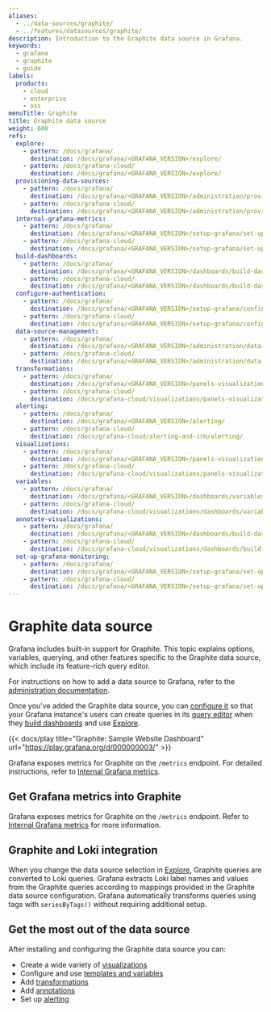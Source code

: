 ```yaml
---
aliases:
  - ../data-sources/graphite/
  - ../features/datasources/graphite/
description: Introduction to the Graphite data source in Grafana.
keywords:
  - grafana
  - graphite
  - guide
labels:
  products:
    - cloud
    - enterprise
    - oss
menuTitle: Graphite
title: Graphite data source
weight: 600
refs:
  explore:
    - pattern: /docs/grafana/
      destination: /docs/grafana/<GRAFANA_VERSION>/explore/
    - pattern: /docs/grafana-cloud/
      destination: /docs/grafana/<GRAFANA_VERSION>/explore/
  provisioning-data-sources:
    - pattern: /docs/grafana/
      destination: /docs/grafana/<GRAFANA_VERSION>/administration/provisioning/#data-sources
    - pattern: /docs/grafana-cloud/
      destination: /docs/grafana/<GRAFANA_VERSION>/administration/provisioning/#data-sources
  internal-grafana-metrics:
    - pattern: /docs/grafana/
      destination: /docs/grafana/<GRAFANA_VERSION>/setup-grafana/set-up-grafana-monitoring/
    - pattern: /docs/grafana-cloud/
      destination: /docs/grafana/<GRAFANA_VERSION>/setup-grafana/set-up-grafana-monitoring/
  build-dashboards:
    - pattern: /docs/grafana/
      destination: /docs/grafana/<GRAFANA_VERSION>/dashboards/build-dashboards/
    - pattern: /docs/grafana-cloud/
      destination: /docs/grafana/<GRAFANA_VERSION>/dashboards/build-dashboards/
  configure-authentication:
    - pattern: /docs/grafana/
      destination: /docs/grafana/<GRAFANA_VERSION>/setup-grafana/configure-security/configure-authentication/
    - pattern: /docs/grafana-cloud/
      destination: /docs/grafana/<GRAFANA_VERSION>/setup-grafana/configure-security/configure-authentication/
  data-source-management:
    - pattern: /docs/grafana/
      destination: /docs/grafana/<GRAFANA_VERSION>/administration/data-source-management/
    - pattern: /docs/grafana-cloud/
      destination: /docs/grafana/<GRAFANA_VERSION>/administration/data-source-management/
  transformations:
    - pattern: /docs/grafana/
      destination: /docs/grafana/<GRAFANA_VERSION>/panels-visualizations/query-transform-data/transform-data/
    - pattern: /docs/grafana-cloud/
      destination: /docs/grafana-cloud/visualizations/panels-visualizations/query-transform-data/transform-data/
  alerting:
    - pattern: /docs/grafana/
      destination: /docs/grafana/<GRAFANA_VERSION>/alerting/
    - pattern: /docs/grafana-cloud/
      destination: /docs/grafana-cloud/alerting-and-irm/alerting/
  visualizations:
    - pattern: /docs/grafana/
      destination: /docs/grafana/<GRAFANA_VERSION>/panels-visualizations/visualizations/
    - pattern: /docs/grafana-cloud/
      destination: /docs/grafana-cloud/visualizations/panels-visualizations/visualizations/
  variables:
    - pattern: /docs/grafana/
      destination: /docs/grafana/<GRAFANA_VERSION>/dashboards/variables/
    - pattern: /docs/grafana-cloud/
      destination: /docs/grafana-cloud/visualizations/dashboards/variables/
  annotate-visualizations:
    - pattern: /docs/grafana/
      destination: /docs/grafana/<GRAFANA_VERSION>/dashboards/build-dashboards/annotate-visualizations/
    - pattern: /docs/grafana-cloud/
      destination: /docs/grafana-cloud/visualizations/dashboards/build-dashboards/annotate-visualizations/
  set-up-grafana-monitoring:
    - pattern: /docs/grafana/
      destination: /docs/grafana/<GRAFANA_VERSION>/setup-grafana/set-up-grafana-monitoring/
    - pattern: /docs/grafana-cloud/
      destination: /docs/grafana/<GRAFANA_VERSION>/setup-grafana/set-up-grafana-monitoring/
---
```


# Graphite data source

Grafana includes built-in support for Graphite.
This topic explains options, variables, querying, and other features specific to the Graphite data source, which include its feature-rich query editor.

For instructions on how to add a data source to Grafana, refer to the [administration documentation](ref:data-source-management).

Once you've added the Graphite data source, you can [configure it](#configure-the-data-source) so that your Grafana instance's users can create queries in its [query editor](query-editor/) when they [build dashboards](ref:build-dashboards) and use [Explore](ref:explore).

{{< docs/play title="Graphite: Sample Website Dashboard" url="https://play.grafana.org/d/000000003/" >}}

Grafana exposes metrics for Graphite on the `/metrics` endpoint.
For detailed instructions, refer to [Internal Grafana metrics](ref:internal-grafana-metrics).

## Get Grafana metrics into Graphite

Grafana exposes metrics for Graphite on the `/metrics` endpoint.
Refer to [Internal Grafana metrics](ref:set-up-grafana-monitoring) for more information.

## Graphite and Loki integration

When you change the data source selection in [Explore](ref:explore), Graphite queries are converted to Loki queries.
Grafana extracts Loki label names and values from the Graphite queries according to mappings provided in the Graphite data source configuration. Grafana automatically transforms queries using tags with `seriesByTags()` without requiring additional setup.

## Get the most out of the data source

After installing and configuring the Graphite data source you can:

- Create a wide variety of [visualizations](ref:visualizations)
- Configure and use [templates and variables](ref:variables)
- Add [transformations](ref:transformations)
- Add [annotations](ref:annotate-visualizations)
- Set up [alerting](ref:alerting)
